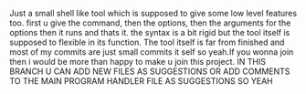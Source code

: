 Just a small shell like tool which is supposed to give some low level features too. first u give the command, then the options, then the arguments for the options then it runs and thats it. the syntax is a bit rigid but the tool itself is supposed to flexible in its function. The tool itself is far from finished and most of my commits are just small commits it self so yeah.If you wonna join then i would be more than happy to make u join this project. IN THIS BRANCH U CAN ADD NEW FILES AS SUGGESTIONS OR ADD COMMENTS TO THE MAIN PROGRAM HANDLER FILE AS SUGGESTIONS SO YEAH
